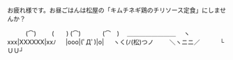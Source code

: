 お疲れ様です。お昼ごはんは松屋の「キムチネギ鶏のチリソース定食」にしませんか？

　　　(⌒)
　　 (　　) (⌒)
　　　 (⌒　)
　＿＿＿＿＿＿＿＿
　ヽxxx|XXXXXX|xxﾉ
　 |ooo|(ﾟДﾟ)|o|
　 ヽく(ﾉ(松)つノ
　　 ＼ヽニニ／
　　　└ＵＵ┘
